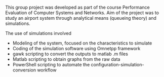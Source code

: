 This group project was developed as part of the course Performance Evaluation of Computer Systems and Networks. Aim of the project was to study an airport system through analytical means (queueing theory) and simulations.

The use of simulations involved
- Modeling of the system, focused on the characteristics to simulate
- Coding of the simulation software using Omnetpp framework
- gawk scripting to convert the outputs to matlab .m files
- Matlab scripting to obtain graphs from the raw data
- PowerShell scripting to automate the configuration-simulation-conversion workflow